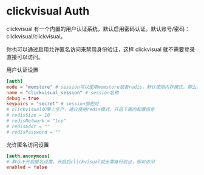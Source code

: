 # clickvisual Auth

clickvisual 有一个内置的用户认证系统，默认启用密码认证。默认账号/密码：clickvisual/clickvisual。

你也可以通过启用允许匿名访问来禁用身份验证，这样 clickvisual 就不需要登录直接可以访问。

用户认证设置
```toml
[auth]
mode = "memstore" # session可以使用memstore或者redis，默认使用内存模式，那么重启clickvisual，session会全部被清掉，如果上生产，建议使用redis模式
name = "clickvisual_session" # session名称
debug = true       
keypairs = "secret" # session加密对
# clickvisual如果上生产，建议使用redis模式，开启下面的配置信息
# redisSize = 10
# redisNetwork = "tcp"
# redisAddr = ""
# redisPassword = ""
```
允许匿名访问设置
```toml
[auth.anonymous]
# 默认不开启匿名设置，开启后clickvisual就无需身份验证，即可访问
enabled = false
```